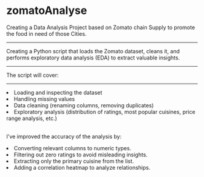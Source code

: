# zomatoAnalyse


Creating a Data Analysis Project based on Zomato chain Supply to promote the food in need of those Cities.
<hr>

Creating a Python script that loads the Zomato dataset, cleans it, and performs exploratory data analysis (EDA) to extract valuable insights. 
<hr>
The script will cover:
<hr>

<li>Loading and inspecting the dataset</li>
<li>Handling missing values</li>
<li>Data cleaning (renaming columns, removing duplicates)</li>
<li>Exploratory analysis (distribution of ratings, most popular cuisines, price range analysis, etc.)</li>
<br>



I've improved the accuracy of the analysis by:

<li>Converting relevant columns to numeric types.</li>
<li>Filtering out zero ratings to avoid misleading insights.</li>
<li>Extracting only the primary cuisine from the list.</li>
<li>Adding a correlation heatmap to analyze relationships.</li>

